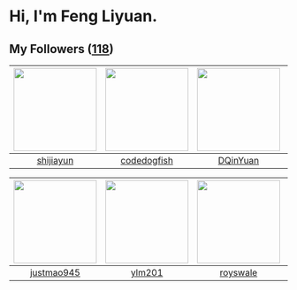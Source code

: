 # Hi, I'm Feng Liyuan.

## My Followers ([118](https://github.com/SunRunAway?tab=followers))

| <img src="https://avatars.githubusercontent.com/u/566037?v=4" width="150" height="150" /> | <img src="https://avatars.githubusercontent.com/u/6002026?v=4" width="150" height="150" /> | <img src="https://avatars.githubusercontent.com/u/23725000?v=4" width="150" height="150" /> | <img src="https://avatars.githubusercontent.com/u/18233711?v=4" width="150" height="150" /> |
| :---------------------------------------------------------------------------------------: | :----------------------------------------------------------------------------------------: | :-----------------------------------------------------------------------------------------: | :-----------------------------------------------------------------------------------------: |
|                         [shijiayun](https://github.com/shijiayun)                         |                        [codedogfish](https://github.com/codedogfish)                       |                           [DQinYuan](https://github.com/DQinYuan)                           |                        [justStarNew](https://github.com/justStarNew)                        |

| <img src="https://avatars.githubusercontent.com/u/619331?v=4" width="150" height="150" /> | <img src="https://avatars.githubusercontent.com/u/588162?v=4" width="150" height="150" /> | <img src="https://avatars.githubusercontent.com/u/26373840?v=4" width="150" height="150" /> | <img src="https://avatars.githubusercontent.com/u/829039?v=4" width="150" height="150" /> |
| :---------------------------------------------------------------------------------------: | :---------------------------------------------------------------------------------------: | :-----------------------------------------------------------------------------------------: | :---------------------------------------------------------------------------------------: |
|                        [justmao945](https://github.com/justmao945)                        |                            [ylm201](https://github.com/ylm201)                            |                           [royswale](https://github.com/royswale)                           |                          [flyer103](https://github.com/flyer103)                          |